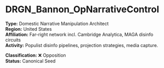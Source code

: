 # DRGN_Bannon_OpNarrativeControl

**Type:** Domestic Narrative Manipulation Architect  
**Region:** United States  
**Affiliation:** Far-right network incl. Cambridge Analytica, MAGA disinfo circuits  
**Activity:** Populist disinfo pipelines, projection strategies, media capture.

**Classification:** ❌ Opposition  
**Status:** Canonical Seed
